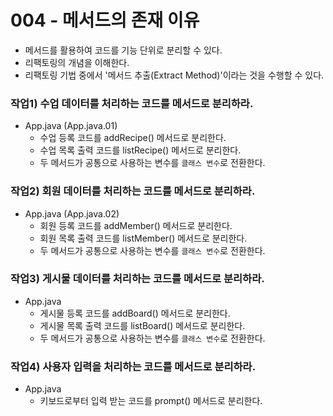 # 004 - 메서드의 존재 이유

- 메서드를 활용하여 코드를 기능 단위로 분리할 수 있다.
- 리팩토링의 개념을 이해한다.
- 리팩토링 기법 중에서 '메서드 추출(Extract Method)'이라는 것을 수행할 수 있다.

### 작업1) 수업 데이터를 처리하는 코드를 메서드로 분리하라.

- App.java (App.java.01)
    - 수업 등록 코드를 addRecipe() 메서드로 분리한다.
    - 수업 목록 출력 코드를 listRecipe() 메서드로 분리한다.
    - 두 메서드가 공통으로 사용하는 변수를 `클래스 변수`로 전환한다.

### 작업2) 회원 데이터를 처리하는 코드를 메서드로 분리하라.

- App.java (App.java.02)
    - 회원 등록 코드를 addMember() 메서드로 분리한다.
    - 회원 목록 출력 코드를 listMember() 메서드로 분리한다.
    - 두 메서드가 공통으로 사용하는 변수를 `클래스 변수`로 전환한다.


### 작업3) 게시물 데이터를 처리하는 코드를 메서드로 분리하라.

- App.java
    - 게시물 등록 코드를 addBoard() 메서드로 분리한다.
    - 게시물 목록 출력 코드를 listBoard() 메서드로 분리한다.
    - 두 메서드가 공통으로 사용하는 변수를 `클래스 변수`로 전환한다.

### 작업4) 사용자 입력을 처리하는 코드를 메서드로 분리하라.

- App.java
    - 키보드로부터 입력 받는 코드를 prompt() 메서드로 분리한다.
